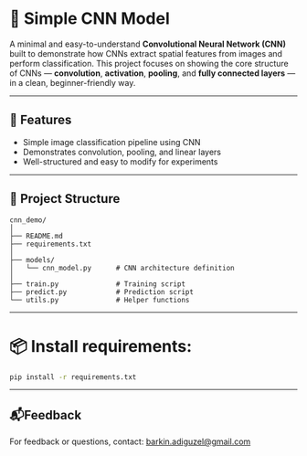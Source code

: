 # 🧠 Simple CNN Model
A minimal and easy-to-understand **Convolutional Neural Network (CNN)** built to demonstrate how CNNs extract spatial features from images and perform classification.
This project focuses on showing the core structure of CNNs — **convolution**, **activation**, **pooling**, and **fully connected layers** — in a clean, beginner-friendly way.

---

## 🚀 Features
- Simple image classification pipeline using CNN
- Demonstrates convolution, pooling, and linear layers
- Well-structured and easy to modify for experiments

---
## 🧩 Project Structure
```
cnn_demo/
│
├── README.md
├── requirements.txt
│
├── models/
│   └── cnn_model.py      # CNN architecture definition
│
├── train.py              # Training script
├── predict.py            # Prediction script
└── utils.py              # Helper functions
```
---
# 📦 Install requirements:
```bash
pip install -r requirements.txt
```
---
## 📬Feedback
For feedback or questions, contact: [barkin.adiguzel@gmail.com](mailto:barkin.adiguzel@gmail.com)
